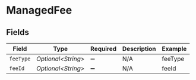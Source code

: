 # ManagedFee


## Fields

| Field               | Type                | Required            | Description         | Example             |
| ------------------- | ------------------- | ------------------- | ------------------- | ------------------- |
| `feeType`           | *Optional\<String>* | :heavy_minus_sign:  | N/A                 | feeType             |
| `feeId`             | *Optional\<String>* | :heavy_minus_sign:  | N/A                 | feeId               |